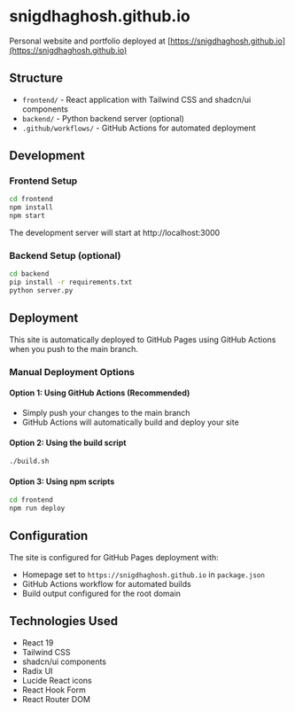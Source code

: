 # snigdhaghosh.github.io

Personal website and portfolio deployed at [https://snigdhaghosh.github.io](https://snigdhaghosh.github.io)

## Structure

- `frontend/` - React application with Tailwind CSS and shadcn/ui components
- `backend/` - Python backend server (optional)
- `.github/workflows/` - GitHub Actions for automated deployment

## Development

### Frontend Setup

```bash
cd frontend
npm install
npm start
```

The development server will start at http://localhost:3000

### Backend Setup (optional)

```bash
cd backend
pip install -r requirements.txt
python server.py
```

## Deployment

This site is automatically deployed to GitHub Pages using GitHub Actions when you push to the main branch.

### Manual Deployment Options

#### Option 1: Using GitHub Actions (Recommended)
- Simply push your changes to the main branch
- GitHub Actions will automatically build and deploy your site

#### Option 2: Using the build script
```bash
./build.sh
```

#### Option 3: Using npm scripts
```bash
cd frontend
npm run deploy
```

## Configuration

The site is configured for GitHub Pages deployment with:
- Homepage set to `https://snigdhaghosh.github.io` in `package.json`
- GitHub Actions workflow for automated builds
- Build output configured for the root domain

## Technologies Used

- React 19
- Tailwind CSS
- shadcn/ui components
- Radix UI
- Lucide React icons
- React Hook Form
- React Router DOM

